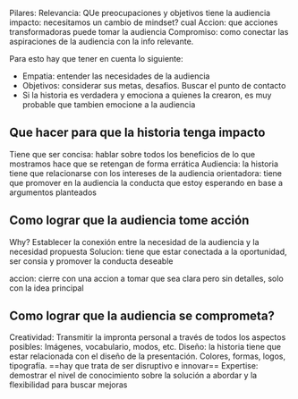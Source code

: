 Pilares:
Relevancia: QUe preocupaciones y objetivos tiene la audiencia
impacto: necesitamos un cambio de mindset? cual
Accion: que acciones transformadoras puede tomar la audiencia
Compromiso: como conectar las aspiraciones de la audiencia con la info relevante.

Para esto hay que tener en cuenta lo siguiente:
- Empatia: entender las necesidades de la audiencia 
- Objetivos: considerar sus metas, desafios. Buscar el punto de contacto
- Si la historia es verdadera y emociona a quienes la crearon, es muy probable que tambien emocione a la audiencia 

## Que hacer para que la historia tenga impacto
Tiene que ser concisa: hablar sobre todos los beneficios de lo que mostramos hace que se retengan de forma errática
Audiencia: la historia tiene que relacionarse con los intereses de la audiencia 
orientadora: tiene que promover en la audiencia la conducta que estoy esperando en base a argumentos planteados

## Como lograr que la audiencia tome acción

Why? Establecer la conexión entre la necesidad de la audiencia y la necesidad propuesta
Solucion: tiene que estar conectada a la oportunidad, ser consia y promover la conducta deseable

accion: cierre con una accion a tomar que sea clara pero sin detalles, solo con la idea principal

## Como lograr que la audiencia se comprometa?
Creatividad: Transmitir la impronta personal a través de todos los aspectos posibles: Imágenes, vocabulario, modos, etc.
Diseño: la historia tiene que estar relacionada con el diseño de la presentación. Colores, formas, logos, tipografía. ==hay que trata de ser disruptivo e innovar==
Expertise: demostrar el nivel de conocimiento sobre la solución a abordar y la flexibilidad para buscar mejoras
